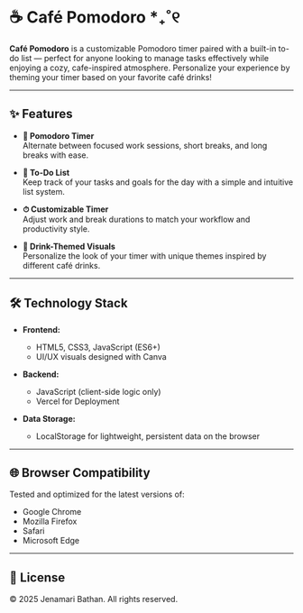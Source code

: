 # ☕ Café Pomodoro *₊˚୧

**Café Pomodoro** is a customizable Pomodoro timer paired with a built-in to-do list — perfect for anyone looking to manage tasks effectively while enjoying a cozy, cafe-inspired atmosphere. Personalize your experience by theming your timer based on your favorite café drinks!

---

## ✨ Features

- **🍅 Pomodoro Timer**  
  Alternate between focused work sessions, short breaks, and long breaks with ease.

- **📝 To-Do List**  
  Keep track of your tasks and goals for the day with a simple and intuitive list system.

- **⏱ Customizable Timer**  
  Adjust work and break durations to match your workflow and productivity style.

- **🎨 Drink-Themed Visuals**  
  Personalize the look of your timer with unique themes inspired by different café drinks.

---

## 🛠 Technology Stack

- **Frontend:**  
  - HTML5, CSS3, JavaScript (ES6+)  
  - UI/UX visuals designed with Canva

- **Backend:**  
  - JavaScript (client-side logic only)
  - Vercel for Deployment

- **Data Storage:**  
  - LocalStorage for lightweight, persistent data on the browser

---

## 🌐 Browser Compatibility

Tested and optimized for the latest versions of:

- Google Chrome  
- Mozilla Firefox  
- Safari  
- Microsoft Edge

---

## 📄 License

© 2025 Jenamari Bathan. All rights reserved.
